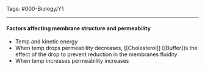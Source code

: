 Tags: #000-Biology/Y1

---
#### Factors affecting membrane structure and permeability
- Temp and kinetic energy
- When temp drops permeability decreases, [[Cholesterol]] [[Buffer]]s the effect of the drop to prevent reduction in the membranes fluidity
- When temp increases permeability increases